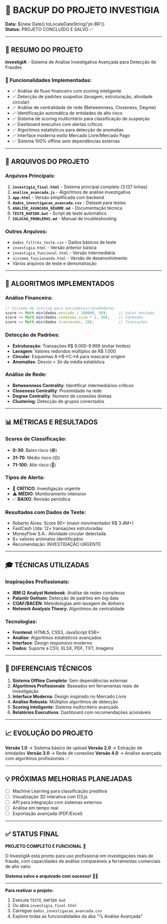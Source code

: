 # 📂 BACKUP DO PROJETO INVESTIGIA
**Data:** ${new Date().toLocaleDateString('pt-BR')}  
**Status:** PROJETO CONCLUÍDO E SALVO ✅

---

## 🎯 **RESUMO DO PROJETO**

**InvestigIA** - Sistema de Análise Investigativa Avançada para Detecção de Fraudes

### **🚀 Funcionalidades Implementadas:**
- ✅ Análise de fluxo financeiro com scoring inteligente
- ✅ Detecção de padrões suspeitos (lavagem, estruturação, atividade circular)
- ✅ Análise de centralidade de rede (Betweenness, Closeness, Degree)
- ✅ Identificação automática de entidades de alto risco
- ✅ Sistema de scoring multicritério para classificação de suspeição
- ✅ Dashboard executivo com alertas críticos
- ✅ Algoritmos estatísticos para detecção de anomalias
- ✅ Interface moderna estilo Mercado Livre/Mercado Pago
- ✅ Sistema 100% offline sem dependências externas

---

## 📁 **ARQUIVOS DO PROJETO**

### **Arquivos Principais:**
1. **`investigia_final.html`** - Sistema principal completo (3.137 linhas)
2. **`analise_avancada.js`** - Algoritmos de análise investigativa 
3. **`app.html`** - Versão simplificada com backend
4. **`dados_investigacao_avancada.csv`** - Dataset para testes
5. **`ANALISE_AVANCADA_README.md`** - Documentação técnica
6. **`TESTE_RAPIDO.bat`** - Script de teste automático
7. **`SOLUCAO_PROBLEMAS.md`** - Manual de troubleshooting

### **Outros Arquivos:**
- `dados_filtros_teste.csv` - Dados básicos de teste
- `investigia.html` - Versão anterior básica
- `investigia_funcional.html` - Versão intermediária
- `sistema_funcionando.html` - Versão de desenvolvimento
- Vários arquivos de teste e demonstração

---

## 🧮 **ALGORITMOS IMPLEMENTADOS**

### **Análise Financeira:**
```javascript
// Sistema de scoring para enviadores/recebedores
score += Math.min(dados.enviado / 100000, 50);     // Valor enviado
score += Math.min(dados.conexoes.size * 2, 30);    // Conexões
score += Math.min(dados.transacoes, 20);           // Transações
```

### **Detecção de Padrões:**
- **Estruturação**: Transações R$ 9.000-9.999 (evitar limites)
- **Lavagem**: Valores redondos múltiplos de R$ 1.000
- **Circular**: Esquemas A→B→C→A para mascarar origem
- **Anomalias**: Desvio > 3σ da média estatística

### **Análise de Rede:**
- **Betweenness Centrality**: Identificar intermediários críticos
- **Closeness Centrality**: Proximidade na rede
- **Degree Centrality**: Número de conexões diretas
- **Clustering**: Detecção de grupos conectados

---

## 📊 **MÉTRICAS E RESULTADOS**

### **Scores de Classificação:**
- **0-30**: Baixo risco (🟢)
- **31-70**: Médio risco (🟡) 
- **71-100**: Alto risco (🔴)

### **Tipos de Alerta:**
- 🚨 **CRÍTICO**: Investigação urgente
- ⚠️ **MÉDIO**: Monitoramento intensivo
- ✅ **BAIXO**: Revisão periódica

### **Resultados com Dados de Teste:**
- Roberto Alves: Score 90+ (maior movimentador R$ 3.4M+)
- FastCash Ltda: 12+ transações estruturadas
- MoneyFlow S.A.: Atividade circular detectada
- 8+ valores anômalos identificados
- Recomendação: INVESTIGAÇÃO URGENTE

---

## 🎓 **TÉCNICAS UTILIZADAS**

### **Inspirações Profissionais:**
- **IBM i2 Analyst Notebook**: Análise de redes complexas
- **Palantir Gotham**: Detecção de padrões em big data
- **COAF/BACEN**: Metodologias anti-lavagem de dinheiro
- **Network Analysis Theory**: Algoritmos de centralidade

### **Tecnologias:**
- **Frontend**: HTML5, CSS3, JavaScript ES6+
- **Análise**: Algoritmos estatísticos avançados
- **Interface**: Design responsivo moderno
- **Dados**: Suporte a CSV, XLSX, PDF, TXT, Imagens

---

## 🚀 **DIFERENCIAIS TÉCNICOS**

1. **Sistema Offline Completo**: Sem dependências externas
2. **Algoritmos Profissionais**: Baseados em ferramentas reais de investigação
3. **Interface Moderna**: Design inspirado no Mercado Livre
4. **Análise Robusta**: Múltiplos algoritmos de detecção
5. **Scoring Inteligente**: Sistema multicritério avançado
6. **Relatórios Executivos**: Dashboard com recomendações acionáveis

---

## 📈 **EVOLUÇÃO DO PROJETO**

**Versão 1.0** → Sistema básico de upload
**Versão 2.0** → Extração de entidades 
**Versão 3.0** → Rede de conexões
**Versão 4.0** → Análise avançada com algoritmos profissionais ✅

---

## 💡 **PRÓXIMAS MELHORIAS PLANEJADAS**
- [ ] Machine Learning para classificação preditiva
- [ ] Visualização 3D interativa com D3.js
- [ ] API para integração com sistemas externos
- [ ] Análise em tempo real
- [ ] Exportação avançada (PDF/Excel)

---

## ✅ **STATUS FINAL**

**PROJETO COMPLETO E FUNCIONAL** 🎯

O InvestigIA está pronto para uso profissional em investigações reais de fraude, com capacidades de análise comparáveis a ferramentas comerciais de alto valor.

**Sistema salvo e arquivado com sucesso!** 📂✅

---

**Para reativar o projeto:**
1. Execute `TESTE_RAPIDO.bat`
2. Ou abra `investigia_final.html`
3. Carregue `dados_investigacao_avancada.csv`
4. Explore todas as funcionalidades da aba "🔍 Análise Avançada" 